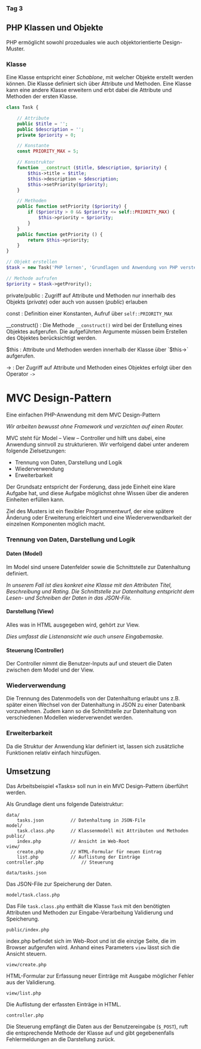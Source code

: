 ### Tag 3

## PHP Klassen und Objekte

PHP ermöglicht sowohl prozeduales wie auch objektorientierte Design-Muster.

### Klasse
Eine Klasse entspricht einer *Schablone*, mit welcher Objekte erstellt werden können. Die Klasse definiert sich über Attribute und Methoden. Eine Klasse kann eine andere Klasse erweitern und erbt dabei die Attribute und Methoden der ersten Klasse.

```php
class Task {

	// Attribute
	public $title = '';
	public $description = '';
	private $priority = 0;

	// Konstante
	const PRIORITY_MAX = 5;	

	// Konstruktor
	function __construct ($title, $description, $priority) {
		$this->title = $title;
		$this->description = $description;
		$this->setPriority($priority);
	}

	// Methoden
	public function setPriority ($priority) {
		if ($priority > 0 && $priority <= self::PRIORITY_MAX) {
			$this->priority = $priority;
		}
	}
	public function getPriority () {
		return $this->priority;
	}
}

// Objekt erstellen
$task = new Task('PHP lernen', 'Grundlagen und Anwendung von PHP verstehen', 5);

// Methode aufrufen
$priority = $task->getPrority();
``` 

private/public
: Zugriff auf Attribute und Methoden nur innerhalb des Objekts (*private*) oder auch von aussen (*public*) erlauben

const
: Definition einer Konstanten, Aufruf über `self::PRIORITY_MAX`

__construct()
: Die Methode `__construct()` wird bei der Erstellung eines Objektes aufgerufen. Die aufgeführten Argumente müssen beim Erstellen des Objektes berücksichtigt werden.

$this
: Attribute und Methoden werden innerhalb der Klasse über `$this->` aufgerufen.

->
: Der Zugriff auf Attribute und Methoden eines Objektes erfolgt über den Operator `->`

# MVC Design-Pattern

Eine einfachen PHP-Anwendung mit dem MVC Design-Pattern

*Wir arbeiten bewusst ohne Framework und verzichten auf einen Router.*

MVC steht für Model – View – Controller und hilft uns dabei, eine Anwendung sinnvoll zu strukturieren. Wir verfolgend dabei unter anderem folgende Zielsetzungen:

- Trennung von Daten, Darstellung und Logik
- Wiederverwendung
- Erweiterbarkeit

Der Grundsatz entspricht der Forderung, dass jede Einheit eine klare Aufgabe hat, und diese Aufgabe möglichst ohne Wissen über die anderen Einheiten erfüllen kann.

Ziel des Musters ist ein flexibler Programmentwurf, der eine spätere Änderung oder Erweiterung erleichtert und eine Wiederverwendbarkeit der einzelnen Komponenten möglich macht.

### Trennung von Daten, Darstellung und Logik

#### Daten (Model)
Im Model sind unsere Datenfelder sowie die Schnittstelle zur Datenhaltung definiert. 

*In unserem Fall ist dies konkret eine Klasse mit den Attributen Titel, Beschreibung und Rating. Die Schnittstelle zur Datenhaltung entspricht dem Lesen- und Schreiben der Daten in das JSON-File.* 

#### Darstellung (View)
Alles was in HTML ausgegeben wird, gehört zur View. 

*Dies umfasst die Listenansicht wie auch unsere Eingabemaske.*

#### Steuerung (Controller)
Der Controller nimmt die Benutzer-Inputs auf und steuert die Daten zwischen dem Model und der View.

### Wiederverwendung
Die Trennung des Datenmodells von der Datenhaltung erlaubt uns z.B. später einen Wechsel von der Datenhaltung in JSON zu einer Datenbank vorzunehmen. Zudem kann so die Schnittstelle zur Datenhaltung von verschiedenen Modellen wiederverwendet werden.

### Erweiterbarkeit
Da die Struktur der Anwendung klar definiert ist, lassen sich zusätzliche Funktionen relativ einfach hinzufügen.

## Umsetzung

Das Arbeitsbeispiel «Tasks» soll nun in ein MVC Design-Pattern überführt werden.

Als Grundlage dient uns folgende Dateistruktur:

```
data/
	tasks.json          // Datenhaltung in JSON-File
model/
	task.class.php      // Klassenmodell mit Attributen und Methoden
public/
	index.php           // Ansicht im Web-Root 
view/
	create.php          // HTML-Formular für neuen Eintrag
	list.php            // Auflistung der Einträge
controller.php              // Steuerung
```

`data/tasks.json`

Das JSON-File zur Speicherung der Daten.

`model/task.class.php`

Das File `task.class.php` enthält die Klasse `Task` mit den benötigten Attributen und Methoden zur Eingabe-Verarbeitung Validierung und Speicherung. 

`public/index.php`

index.php befindet sich im Web-Root und ist die einzige Seite, die im Browser aufgerufen wird. Anhand eines Parameters `view` lässt sich die Ansicht steuern.

`view/create.php`

HTML-Formular zur Erfassung neuer Einträge mit Ausgabe möglicher Fehler aus der Validierung.

`view/list.php`

Die Auflistung der erfassten Einträge in HTML.

`controller.php`

Die Steuerung empfängt die Daten aus der Benutzereingabe (`$_POST`), ruft die entsprechende Methode der Klasse auf und gibt gegebenenfalls Fehlermeldungen an die Darstellung zurück.
<!--stackedit_data:
eyJoaXN0b3J5IjpbMTI2MDc3OTM4NiwxMzM2MzY0MTU0LC0xMD
M4ODkwODgwLC0xMDI2MzY0NjcwLC0xODIxMDg1OTkxLC0xNzI0
MTk1OTQzXX0=
-->